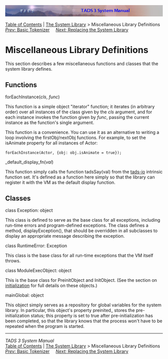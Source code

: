 ---
---
<div class="topbar">

<img src="topbar.jpg" data-border="0" />

</div>

<div class="nav">

<a href="toc.html" class="nav">Table of Contents</a> \|
<a href="lib.html" class="nav">The System Library</a> \> Miscellaneous
Library Definitions  
<span class="navnp"><a href="tok.html" class="nav"><em>Prev:</em> Basic Tokenizer</a>
    <a href="nodef.html" class="nav"><em>Next:</em> Replacing the System
Library</a>     </span>

</div>

<div class="main">

# Miscellaneous Library Definitions

This section describes a few miscellaneous functions and classes that
the system library defines.

## Functions

<span class="code">forEachInstance(*cls*, *func*)</span>

<div class="fdef">

This function is a simple object "iterator" function; it iterates (in
arbitrary order) over all instances of the class given by the *cls*
argument, and for each instance invokes the function given by *func*,
passing the current instance as the function's single argument.

This function is a convenience. You can use it as an alternative to
writing a loop involving the firstObj/nextObj functions. For example, to
set the <span class="code">isAnimate</span> property for all instances
of Actor:

<div class="code">

    forEachInstance(Actor, {obj: obj.isAnimate = true});

</div>

</div>

<span class="code">\_default_display_fn(*val*)</span>

<div class="fdef">

This function simply calls the function
<span class="code">tadsSay(val)</span> from the [tads-io](tadsio.html)
intrinsic function set. It's defined as a function here simply so that
the library can register it with the VM as the default display function.

</div>

## Classes

<span class="code">class Exception: object</span>

<div class="fdef">

This class is defined to serve as the base class for all exceptions,
including run-time errors and program-defined exceptions. The class
defines a method, <span class="code">displayException()</span>, that
should be overridden in all subclasses to display an appropriate message
describing the exception.

</div>

<span class="code">class RuntimeError: Exception</span>

<div class="fdef">

This class is the base class for all run-time exceptions that the VM
itself throws.

</div>

<span class="code">class ModuleExecObject: object</span>

<div class="fdef">

This is the base class for PreinitObject and InitObject. (See the
section on [initialization](init.html) for full details on these
objects.)

</div>

<span class="code">mainGlobal: object</span>

<div class="fdef">

This object simply serves as a repository for global variables for the
system library. In particular, this object's property
<span class="code">preinited\_</span> stores the pre-initialization
status; this property is set to <span class="code">true</span> after
pre-initialization has been completed, so that the library knows that
the process won't have to be repeated when the program is started.

</div>

</div>

------------------------------------------------------------------------

<div class="navb">

*TADS 3 System Manual*  
<a href="toc.html" class="nav">Table of Contents</a> \|
<a href="lib.html" class="nav">The System Library</a> \> Miscellaneous
Library Definitions  
<span class="navnp"><a href="tok.html" class="nav"><em>Prev:</em> Basic Tokenizer</a>
    <a href="nodef.html" class="nav"><em>Next:</em> Replacing the System
Library</a>     </span>

</div>
